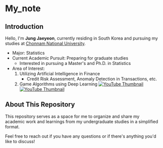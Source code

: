# My_note
## Introduction

Hello, I'm **Jung Jaeyeon**, currently residing in South Korea and pursuing my studies at [Chonnam National University](https://www.jnu.ac.kr/eng/).

- Major: Statistics
- Current Academic Pursuit: Preparing for graduate studies
  - Interested in pursuing a Master's and Ph.D. in Statistics
- Area of Interest:
  1. Utilizing Artificial Intelligence in Finance
     - Credit Risk Assessment, Anomaly Detection in Transactions, etc.
  2. Game Algorithms using Deep Learning
     [![YouTube Thumbnail](https://img.youtube.com/vi/GWd4g1qCDxo/maxresdefault.jpg)](https://www.youtube.com/watch?v=GWd4g1qCDxo)
     [![YouTube Thumbnail](https://img.youtube.com/vi/L_4BPjLBF4E/maxresdefault.jpg)](https://www.youtube.com/watch?v=L_4BPjLBF4E)



 ## About This Repository

This repository serves as a space for me to organize and share my academic work and learnings from my undergraduate studies in a simplified format.

Feel free to reach out if you have any questions or if there's anything you'd like to discuss!
